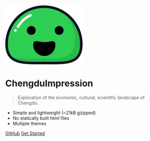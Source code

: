 ![logo](_media/icon.svg)

# ChengduImpression 
>  Exploration of the economic, cultural, scientific landscape of Chengdu.

- Simple and lightweight (~21kB gzipped)
- No statically built html files
- Multiple themes


[GitHub](https://github.com/docsifyjs/docsify/)
[Get Started](#ChengduExploration)

